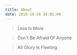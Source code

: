 ```yaml
---
title: About
date: 2018-10-26 16:01:00
---
```


> Less Is More

> Don't Be Afraid Of Anyone

> All Glory Is Fleeting